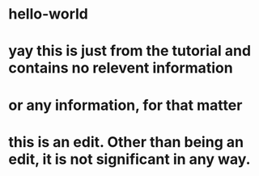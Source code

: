 # hello-world
# yay this is just from the tutorial and contains no relevent information
# or any information, for that matter
# this is an edit. Other than being an edit, it is not significant in any way.
